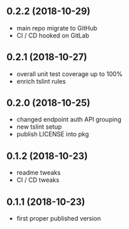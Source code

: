 <a name="0.2.2"></a>
## 0.2.2 (2018-10-29)

- main repo migrate to GitHub
- CI / CD hooked on GitLab





<a name="0.2.1"></a>
## 0.2.1 (2018-10-27)

- overall unit test coverage up to 100%
- enrich tslint rules





<a name="0.2.0"></a>
## 0.2.0 (2018-10-25)

- changed endpoint auth API grouping
- new tslint setup
- publish LICENSE into pkg





<a name="0.1.2"></a>
## 0.1.2 (2018-10-23)

- readme tweaks
- CI / CD tweaks





<a name="0.1.1"></a>
## 0.1.1 (2018-10-23)

- first proper published version


